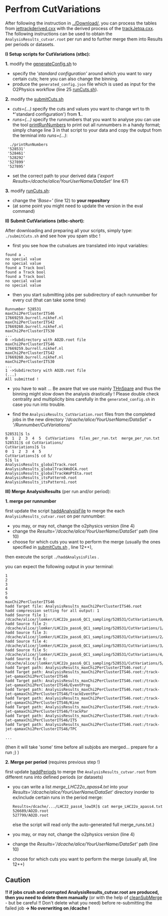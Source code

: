 # Perfrom CutVariations
After following the instruction in [../Download/](https://github.com/jloemker/TrackCutStudy/blob/johanna/Download/README.md), you can process the tables from [jettrackderived.cxx](https://github.com/AliceO2Group/O2Physics/blob/master/PWGJE/TableProducer/jettrackderived.cxx) with the derived process of the [trackJetqa.cxx](https://github.com/AliceO2Group/O2Physics/blob/master/PWGJE/Tasks/trackJetqa.cxx). The following instructions can be used to obtain the ```AnalysisResults_cutvar.root``` per run and to further merge them into Results per periods or datasets.

**I) Setup scripts for CutVariations (stbc):**

**1.** modify the [generateConfig.sh](https://github.com/jloemker/TrackCutStudy/blob/johanna/CutVariations/generateConfig.sh) to 
  - specify the *'standard configuration'* around which you want to vary certain cuts; here you can also change the binning.
  - produce the ```generated_config.json``` file which is used as input for the O2Physics workflow (line 25 [runCuts.sh](https://github.com/jloemker/TrackCutStudy/blob/johanna/CutVariations/runCuts.sh)).

**2.** modify the [submitCuts.sh](https://github.com/jloemker/TrackCutStudy/blob/johanna/CutVariations/submitCuts.sh)
  - *cuts=(...)* specify the cuts and values you want to change wrt to th *'standard configuration') from **1.**.
  - *runs=(...)* specify the runnumbers that you want to analyse 
  you can use the tool [printRunNumbers](https://github.com/jloemker/TrackCutStudy/blob/johanna/CutVariations/printRunNumbers) to print out all runnumbers in a handy format; simply change line 3 in that script to your data and copy the output from the terminal into *runs=(...)*:
  ```
    ./printRunNumbers 
   '528531' 
   '528461' 
   '528292' 
   '527899' 
   '527895'
  ```
  - set the correct path to your derived data (*'export Results=/dcache/alice/YourUserName/DataSet'* line 67)

**3.** modify [runCuts.sh](https://github.com/jloemker/TrackCutStudy/blob/johanna/CutVariations/runCuts.sh):
- change the *'Base='* (line 12) to **your repository**
- (at some point you might need to update the version in the eval command)


**II) Submit CutVariations (stbc-short):**

After downloading and preparing all your scripts, simply type: ```./submitCuts.sh``` and see how you spam stbc !

- first you see how the cutvalues are translated into input variables:
```
found a . 
no special value
no special value
found a Track bool
found a Track bool
found a Track bool
no special value
no special value
```
- then you start submitting jobs per subdirectory of each runnumber for every cut (that can take some time)
```
Runnumber 528531
maxChi2PerClusterITS46
17669259.burrell.nikhef.nl
maxChi2PerClusterITS42
17669260.burrell.nikhef.nl
maxChi2PerClusterITS30
...
0 ->Subdirectory with AO2D.root file
maxChi2PerClusterITS46
17669259.burrell.nikhef.nl
maxChi2PerClusterITS42
17669260.burrell.nikhef.nl
maxChi2PerClusterITS30
...
1 ->Subdirectory with AO2D.root file
(...)
All submitted !
```

- you have to wait ... Be aware that we use mainly [THnSpare](https://root.cern.ch/doc/master/classTHnSparse.html) and thus the binning might slow down the analysis drastically ! Please double check centrality and multiplicity bins carefully in the ```generated_config.sh``` in case you run into trouble.

- find the ```AnalysisResults_CutVariation.root``` files from the completed jobs in the new directory *'/dcache/alice/YourUserName/DataSet'* + *'/Runnumber/CutVariations/'* 
```
528531]$ ls
0  1  2  3  4  5  CutVariations  files_per_run.txt  merge_per_run.txt
528531]$ cd CutVariations/
CutVariations]$ ls
0  1  2  3  4  5
CutVariations]$ cd 5/
5]$ ls
AnalysisResults_globalTrack.root
AnalysisResults_globalTrackWoDCA.root
AnalysisResults_globalTrackWoPtEta.root
AnalysisResults_itsPattern0.root
AnalysisResults_itsPattern1.root
```

**III) Merge AnalysisResults** (per run and/or period):

**1. merge per runnumber**

first update the script [haddAnalysisFile](https://github.com/jloemker/TrackCutStudy/blob/johanna/CutVariations/haddAnalysisFiles) to merge the each ```AnalysisResults_cutvar.root``` on per runnumber:
- you may, or may not, change the o2physics version (line 4) 
- change the *Results='/dcache/alice/YourUserName/DataSet'* path (line 10)
- choose for which cuts you want to perform the merge (usually the ones specified in [submitCuts.sh](https://github.com/jloemker/TrackCutStudy/blob/johanna/CutVariations/submitCuts.sh) , line 12++),

then execute the script ```./haddAnalysisFiles``` .

you can expect the following output in your terminal:
```
1
2
3
4
5
6
maxChi2PerClusterITS46
hadd Target file: AnalysisResults_maxChi2PerClusterITS46.root
hadd compression setting for all output: 1
hadd Source file 1: /dcache/alice/jlomker/LHC22o_pass6_QC1_sampling/528531/CutVariations/0/AnalysisResults_maxChi2PerClusterITS46.root
hadd Source file 2: /dcache/alice/jlomker/LHC22o_pass6_QC1_sampling/528531/CutVariations/1/AnalysisResults_maxChi2PerClusterITS46.root
hadd Source file 3: /dcache/alice/jlomker/LHC22o_pass6_QC1_sampling/528531/CutVariations/2/AnalysisResults_maxChi2PerClusterITS46.root
hadd Source file 4: /dcache/alice/jlomker/LHC22o_pass6_QC1_sampling/528531/CutVariations/3/AnalysisResults_maxChi2PerClusterITS46.root
hadd Source file 5: /dcache/alice/jlomker/LHC22o_pass6_QC1_sampling/528531/CutVariations/4/AnalysisResults_maxChi2PerClusterITS46.root
hadd Source file 6: /dcache/alice/jlomker/LHC22o_pass6_QC1_sampling/528531/CutVariations/5/AnalysisResults_maxChi2PerClusterITS46.root
hadd Target path: AnalysisResults_maxChi2PerClusterITS46.root:/
hadd Target path: AnalysisResults_maxChi2PerClusterITS46.root:/track-jet-qamaxChi2PerClusterITS46
hadd Target path: AnalysisResults_maxChi2PerClusterITS46.root:/track-jet-qamaxChi2PerClusterITS46/EventProp
hadd Target path: AnalysisResults_maxChi2PerClusterITS46.root:/track-jet-qamaxChi2PerClusterITS46/TrackEventPar
hadd Target path: AnalysisResults_maxChi2PerClusterITS46.root:/track-jet-qamaxChi2PerClusterITS46/Kine
hadd Target path: AnalysisResults_maxChi2PerClusterITS46.root:/track-jet-qamaxChi2PerClusterITS46/TrackPar
hadd Target path: AnalysisResults_maxChi2PerClusterITS46.root:/track-jet-qamaxChi2PerClusterITS46/ITS
hadd Target path: AnalysisResults_maxChi2PerClusterITS46.root:/track-jet-qamaxChi2PerClusterITS46/TPC

...
```
(then it will take 'some' time before all subjobs are merged... prepare for a run ;) )


**2. Merge per period** (requires previous step !)

first update [haddPeriods](https://github.com/jloemker/TrackCutStudy/blob/johanna/CutVariations/haddPeriods) to merge the ```AnalysisResults_cutvar.root``` from different runs into defined periods (or datasets)
  - you can write a list *merge_LHC22o_apass4.txt* into your *Results='/dcache/alice/YourUserName/DataSet'* directory inorder to ex/include certain runs in the period merge:
    ```
    Results=/dcache/.../LHC22_pass4_lowIR]$ cat merge_LHC22o_apass4.txt
    526689/AO2D.root
    527799/AO2D.root
    ```
    else the script will read only the auto-generated full merge_runs.txt.)

  - you may, or may not, change the o2physics version (line 4) 
  - change the *Results='/dcache/alice/YourUserName/DataSet'* path (line 10)
  - choose for which cuts you want to perform the merge (usually all, line 12++)


## Caution
**!! if jobs crush and corrupted AnalysisResults_cutvar.root are produced, then you need to delete them manually** (or with the help of [cleanSubMerge](https://github.com/jloemker/TrackCutStudy/blob/johanna/CutVariations/cleanSubMerge) - but be careful !! Don't delete what you need) before re-submitting the failed job **-> No overwriting on /dcache !**





